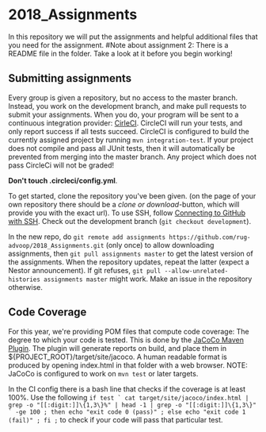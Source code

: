 # 2018_Assignments

In this repository we will put the assignments and helpful additional files that you need for the assignment.
#Note about assignment 2: There is a README file in the folder. Take a look at it before you begin working!


## Submitting assignments

Every group is given a repository, but no access to the master branch. Instead, you work on the development branch, and make pull requests to submit your assignments. When you do, your program will be sent to a continuous integration provider: [CirleCI](https://circleci.com/). CircleCI will run your tests, and only report success if all tests succeed. CircleCI is configured to build the currently assigned project by running `mvn integration-test`. If your project does not compile and pass all JUnit tests, then it will automatically be prevented from merging into the master branch. Any project which does not pass CircleCi will not be graded!

 **Don't touch .circleci/config.yml**.

To get started, clone the repository you've been given. (on the page of your own repository there should be a _clone or download_-button, which will provide you with the exact url). To use SSH, follow [Connecting to GitHub with SSH](https://help.github.com/articles/connecting-to-github-with-ssh/). Check out the development branch (`git checkout development`).

In the new repo, do `git remote add assignments https://github.com/rug-advoop/2018_Assignments.git` (only once) to allow downloading assignments, then `git pull assignments master` to get the latest version of the assignments. When the repository updates, repeat the latter (expect a Nestor announcement). If git refuses, `git pull --allow-unrelated-histories assignments master` might work. Make an issue in the repository otherwise.

## Code Coverage

For this year, we're providing POM files that compute code coverage: The degree to which your code is tested. This is done by the [JaCoCo Maven Plugin](http://www.jacoco.org/). The plugin will generate reports on build, and place them in ${PROJECT_ROOT}/target/site/jacoco. A human readable format is produced by opening index.html in that folder with a web browser. NOTE: JaCoCo is configured to work on `mvn test` or later targets.

In the CI config there is a bash line that checks if the coverage is at least 100%. Use the following ```if test ` cat target/site/jacoco/index.html | grep -o "[[:digit:]]\{1,3\}%" | head -1 | grep -o "[[:digit:]]\{1,3\}" ` -ge 100 ; then echo "exit code 0 (pass)" ; else echo "exit code 1 (fail)" ; fi ;``` to check if your code will pass that particular test.
